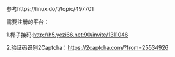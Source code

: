 参考https://linux.do/t/topic/497701

需要注册的平台：

1.椰子接码:http://h5.yezi66.net:90/invite/1311046

2.验证码识别2Captcha：https://2captcha.com/?from=25534926
